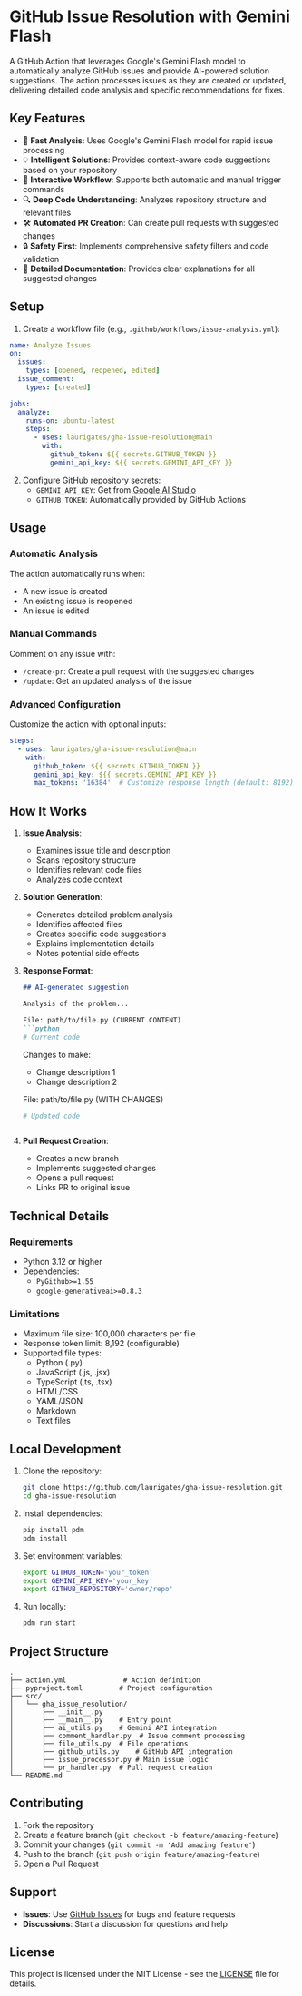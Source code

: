 # GitHub Issue Resolution with Gemini Flash

A GitHub Action that leverages Google's Gemini Flash model to automatically analyze GitHub issues and provide AI-powered solution suggestions. The action processes issues as they are created or updated, delivering detailed code analysis and specific recommendations for fixes.

## Key Features

- 🚀 **Fast Analysis**: Uses Google's Gemini Flash model for rapid issue processing
- 💡 **Intelligent Solutions**: Provides context-aware code suggestions based on your repository
- 🔄 **Interactive Workflow**: Supports both automatic and manual trigger commands
- 🔍 **Deep Code Understanding**: Analyzes repository structure and relevant files
- 🛠️ **Automated PR Creation**: Can create pull requests with suggested changes
- 🔒 **Safety First**: Implements comprehensive safety filters and code validation
- 📝 **Detailed Documentation**: Provides clear explanations for all suggested changes

## Setup

1. Create a workflow file (e.g., `.github/workflows/issue-analysis.yml`):

```yaml
name: Analyze Issues
on:
  issues:
    types: [opened, reopened, edited]
  issue_comment:
    types: [created]

jobs:
  analyze:
    runs-on: ubuntu-latest
    steps:
      - uses: laurigates/gha-issue-resolution@main
        with:
          github_token: ${{ secrets.GITHUB_TOKEN }}
          gemini_api_key: ${{ secrets.GEMINI_API_KEY }}
```

2. Configure GitHub repository secrets:
   - `GEMINI_API_KEY`: Get from [Google AI Studio](https://makersuite.google.com/app/apikey)
   - `GITHUB_TOKEN`: Automatically provided by GitHub Actions

## Usage

### Automatic Analysis

The action automatically runs when:
- A new issue is created
- An existing issue is reopened
- An issue is edited

### Manual Commands

Comment on any issue with:
- `/create-pr`: Create a pull request with the suggested changes
- `/update`: Get an updated analysis of the issue

### Advanced Configuration

Customize the action with optional inputs:

```yaml
steps:
  - uses: laurigates/gha-issue-resolution@main
    with:
      github_token: ${{ secrets.GITHUB_TOKEN }}
      gemini_api_key: ${{ secrets.GEMINI_API_KEY }}
      max_tokens: '16384'  # Customize response length (default: 8192)
```

## How It Works

1. **Issue Analysis**:
   - Examines issue title and description
   - Scans repository structure
   - Identifies relevant code files
   - Analyzes code context

2. **Solution Generation**:
   - Generates detailed problem analysis
   - Identifies affected files
   - Creates specific code suggestions
   - Explains implementation details
   - Notes potential side effects

3. **Response Format**:
   ```markdown
   ## AI-generated suggestion

   Analysis of the problem...

   File: path/to/file.py (CURRENT CONTENT)
   ```python
   # Current code
   ```

   Changes to make:
   - Change description 1
   - Change description 2

   File: path/to/file.py (WITH CHANGES)
   ```python
   # Updated code
   ```
   ```

4. **Pull Request Creation**:
   - Creates a new branch
   - Implements suggested changes
   - Opens a pull request
   - Links PR to original issue

## Technical Details

### Requirements

- Python 3.12 or higher
- Dependencies:
  - `PyGithub>=1.55`
  - `google-generativeai>=0.8.3`

### Limitations

- Maximum file size: 100,000 characters per file
- Response token limit: 8,192 (configurable)
- Supported file types:
  - Python (.py)
  - JavaScript (.js, .jsx)
  - TypeScript (.ts, .tsx)
  - HTML/CSS
  - YAML/JSON
  - Markdown
  - Text files

## Local Development

1. Clone the repository:
   ```bash
   git clone https://github.com/laurigates/gha-issue-resolution.git
   cd gha-issue-resolution
   ```

2. Install dependencies:
   ```bash
   pip install pdm
   pdm install
   ```

3. Set environment variables:
   ```bash
   export GITHUB_TOKEN='your_token'
   export GEMINI_API_KEY='your_key'
   export GITHUB_REPOSITORY='owner/repo'
   ```

4. Run locally:
   ```bash
   pdm run start
   ```

## Project Structure

```
.
├── action.yml              # Action definition
├── pyproject.toml         # Project configuration
├── src/
│   └── gha_issue_resolution/
│       ├── __init__.py
│       ├── __main__.py    # Entry point
│       ├── ai_utils.py    # Gemini API integration
│       ├── comment_handler.py  # Issue comment processing
│       ├── file_utils.py  # File operations
│       ├── github_utils.py    # GitHub API integration
│       ├── issue_processor.py # Main issue logic
│       └── pr_handler.py  # Pull request creation
└── README.md
```

## Contributing

1. Fork the repository
2. Create a feature branch (`git checkout -b feature/amazing-feature`)
3. Commit your changes (`git commit -m 'Add amazing feature'`)
4. Push to the branch (`git push origin feature/amazing-feature`)
5. Open a Pull Request

## Support

- **Issues**: Use [GitHub Issues](https://github.com/laurigates/gha-issue-resolution/issues) for bugs and feature requests
- **Discussions**: Start a discussion for questions and help

## License

This project is licensed under the MIT License - see the [LICENSE](LICENSE) file for details.

